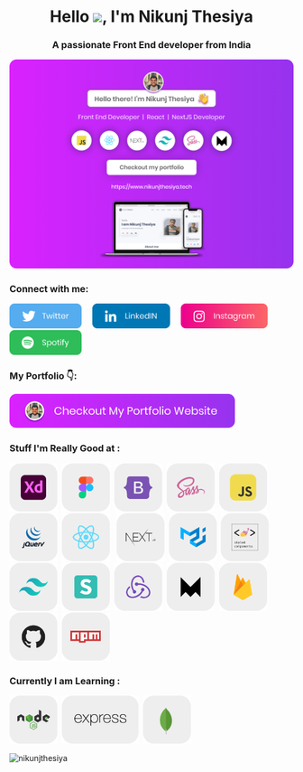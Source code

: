 <h1 align="center">Hello <img src="https://media.giphy.com/media/hvRJCLFzcasrR4ia7z/giphy.gif" width="25px">, I'm Nikunj Thesiya</h1>
<h3 align="center">A passionate Front End developer from India</h3>

<a href="https://www.nikunjthesiya.tech/" target="_blank"><img src="https://github.com/NikunjThesiya/NikunjThesiya/blob/main/Images/nikunjthesiyabanner.png" alt="Nikunj Thesiya GitHub header image"></a>

<h3 align="left">Connect with me:</h3>

<p>
  <a href="https://twitter.com/NikunjThesiya2"><img src="https://github.com/NikunjThesiya/NikunjThesiya/blob/main/Images/twitterlogo.png" height=44></a> &nbsp; &nbsp; <a href="https://www.linkedin.com/in/nikunjthesiya/"><img src="https://github.com/NikunjThesiya/NikunjThesiya/blob/main/Images/linkedinlogo.png" height=44></a> &nbsp; &nbsp; <a href="https://www.instagram.com/ll_nikunj.thesiya_ll/"><img src="https://github.com/NikunjThesiya/NikunjThesiya/blob/main/Images/instagramlogo.png" height=44></a> &nbsp; &nbsp; <a href="https://open.spotify.com/user/31crz5k4dzevnbmicr5lcng6pdne?si=1edb9d19cd7e4461"><img src="https://github.com/NikunjThesiya/NikunjThesiya/blob/main/Images/spotifylogo.png" height=44></a>

</p>

<h3 align="left">My Portfolio 👇:</h3>

<p><a href="https://www.nikunjthesiya.tech/"><img src="https://github.com/NikunjThesiya/NikunjThesiya/blob/main/Images/checkoutimage.png" width=400></a></p>

<h3 align="left">Stuff I'm Really Good at : </h3>

<p align="left"><img src="https://github.com/NikunjThesiya/NikunjThesiya/blob/main/Images/adobexd.png" height=85> &nbsp;<img src="https://github.com/NikunjThesiya/NikunjThesiya/blob/main/Images/figma.png" height=85> &nbsp;<img src="https://github.com/NikunjThesiya/NikunjThesiya/blob/main/Images/bootstrap.png" height=85>  &nbsp;<img src="https://github.com/NikunjThesiya/NikunjThesiya/blob/main/Images/sass.png" height=85> &nbsp;<img src="https://github.com/NikunjThesiya/NikunjThesiya/blob/main/Images/javascript.png" height=85> &nbsp;<img src="https://github.com/NikunjThesiya/NikunjThesiya/blob/main/Images/jquery.png" height=85> &nbsp;<img src="https://github.com/NikunjThesiya/NikunjThesiya/blob/main/Images/react.png" height=85> &nbsp; <img src="https://github.com/NikunjThesiya/NikunjThesiya/blob/main/Images/nextjs.png" height=85> &nbsp;<img src="https://github.com/NikunjThesiya/NikunjThesiya/blob/main/Images/materialui.png" height=85> &nbsp;<img src="https://github.com/NikunjThesiya/NikunjThesiya/blob/main/Images/styled-components.png" height=85> &nbsp;<img src="https://github.com/NikunjThesiya/NikunjThesiya/blob/main/Images/tailwindcss.png" height=85> &nbsp;<img src="https://github.com/NikunjThesiya/NikunjThesiya/blob/main/Images/semanticui.png" height=85> &nbsp;<img src="https://github.com/NikunjThesiya/NikunjThesiya/blob/main/Images/redux.png" height=85> &nbsp;<img src="https://github.com/NikunjThesiya/NikunjThesiya/blob/main/Images/framer.png" height=85> &nbsp;<img src="https://github.com/NikunjThesiya/NikunjThesiya/blob/main/Images/firebase.png" height=85> &nbsp;<img src="https://github.com/NikunjThesiya/NikunjThesiya/blob/main/Images/github.png" height=85> &nbsp;<img src="https://github.com/NikunjThesiya/NikunjThesiya/blob/main/Images/npm.png" height=85></p>

<h3 align="left">Currently I am Learning : </h3>

<p align="left"><img src="https://github.com/NikunjThesiya/NikunjThesiya/blob/main/Images/nodejs.png" height=85> &nbsp;<img src="https://github.com/NikunjThesiya/NikunjThesiya/blob/main/Images/express.png" height=85> &nbsp;<img src="https://github.com/NikunjThesiya/NikunjThesiya/blob/main/Images/mongodb.png" height=85></p>

<p align="left"> <img src="https://komarev.com/ghpvc/?username=nikunjthesiya&label=Profile%20views&color=0e75b6&style=flat" alt="nikunjthesiya" /> </p>



<!---
NikunjThesiya/NikunjThesiya is a ✨ special ✨ repository because its `README.md` (this file) appears on your GitHub profile.
You can click the Preview link to take a look at your changes.
--->
